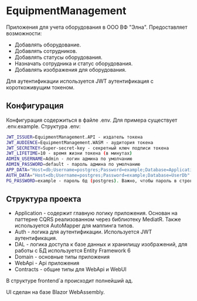 # EquipmentManagement

Приложения для учета оборудования в ООО ВФ "Элна". Предоставляет возможности:

- Добавлять оборудование.
- Добавлять сотрудников.
- Добавлять статусы оборудования.
- Назначать сотрудника и статус оборудования.
- Добавлять изображения для оборудования.

Для аутентификации используется JWT аутентификация с короткоживущим токеном.

## Конфигурация 
Конфигурация содержиться в файле .env. Для примера существует .env.example. Структура .env:
``` BASH
JWT_ISSUER=EquipmentManagement.API - издатель токена
JWT_AUDIENCE=EquipmentManagement.WASM - аудитория токена
JWT_SECRETKEY=Super-secret-key - секретный ключ подписи токена
JWT_LIFETIME=10 - время жизни токена (в минутах)
ADMIN_USERNAME=Admin - логин админа по умолчанию
ADMIN_PASSWORD=default - пароль админа по умолчанию
APP_DATA="Host=db;Username=postgres;Password=example;Database=ApplicationDb" - строка подключения к бд (postgres) для хранения данных приложения.
AUTH_DATA="Host=db;Username=postgres;Password=example;Database=UserDb" - строка подключения к бд (postgres) для хранения данных польхователей.
PG_PASSWORD=example - пароль бд (postgres). Важно, чтобы пароль в строках подключений и данной переменной окружения были одинаковые
```

## Структура проекта

- Application - содержит главную логику приложения. Основан на паттерне CQRS реализованном через библиотеку MediatR. Также используется AutoMapper для маппинга типов.
- Auth - логика для аутентификации. Используется JWT аутентификация.
- DAL - логика доступа к базе данных и хранилищу изображений, для работы с БД используется Entity Framework 6
- Domain - основные типы приложения
- WebApi - Api приложения
- Contracts - общие типы для WebApi и WebUI

В структуре frontend\`а происходит полнейший ад.

UI сделан на базе Blazor WebAssembly.
